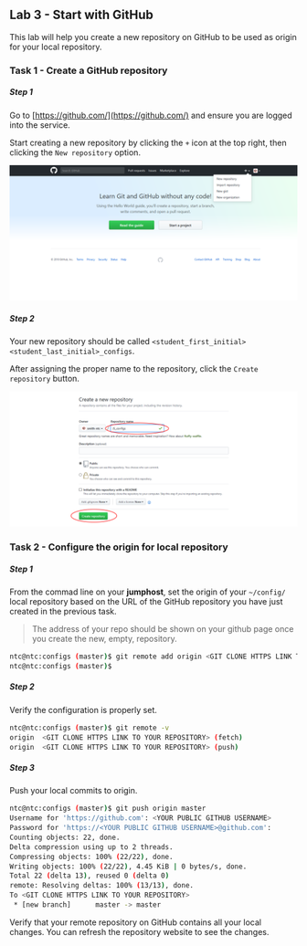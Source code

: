 ## Lab 3 - Start with GitHub

This lab will help you create a new repository on GitHub to be used as origin for your local repository.


### Task 1 - Create a GitHub repository


##### Step 1

Go to [https://github.com/](https://github.com/) and ensure you are logged into the service.

Start creating a new repository by clicking the `+` icon at the top right, then clicking the `New repository` option.

![Create_New_Repo](images/new_repo.png)


##### Step 2

Your new repository should be called `<student_first_initial><student_last_initial>_configs`.

After assigning the proper name to the repository, click the `Create repository` button.

![Repo_Name](images/repo_name.png)











### Task 2 - Configure the origin for local repository


##### Step 1

From the commad line on your **jumphost**, set the origin of your `~/config/` local repository based on the URL of the GitHub repository you have just created in the previous task.

> The address of your repo should be shown on your github page once you create the new, empty, repository.

```bash
ntc@ntc:configs (master)$ git remote add origin <GIT CLONE HTTPS LINK TO YOUR REPOSITORY>
ntc@ntc:configs (master)$
```


##### Step 2

Verify the configuration is properly set.

```bash
ntc@ntc:configs (master)$ git remote -v
origin  <GIT CLONE HTTPS LINK TO YOUR REPOSITORY> (fetch)
origin  <GIT CLONE HTTPS LINK TO YOUR REPOSITORY> (push)
```


##### Step 3

Push your local commits to origin.

```bash
ntc@ntc:configs (master)$ git push origin master
Username for 'https://github.com': <YOUR PUBLIC GITHUB USERNAME>
Password for 'https://<YOUR PUBLIC GITHUB USERNAME>@github.com':
Counting objects: 22, done.
Delta compression using up to 2 threads.
Compressing objects: 100% (22/22), done.
Writing objects: 100% (22/22), 4.45 KiB | 0 bytes/s, done.
Total 22 (delta 13), reused 0 (delta 0)
remote: Resolving deltas: 100% (13/13), done.
To <GIT CLONE HTTPS LINK TO YOUR REPOSITORY>
 * [new branch]      master -> master
```

Verify that your remote repository on GitHub contains all your local changes.  You can refresh the repository website to see the changes.